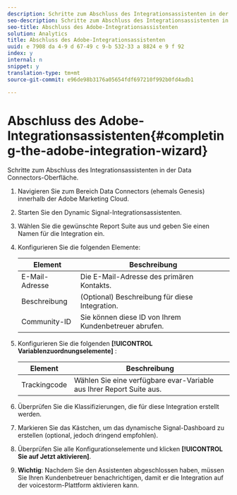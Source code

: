 ```yaml
---
description: Schritte zum Abschluss des Integrationsassistenten in der Data Connectors-Oberfläche.
seo-description: Schritte zum Abschluss des Integrationsassistenten in der Data Connectors-Oberfläche.
seo-title: Abschluss des Adobe-Integrationsassistenten
solution: Analytics
title: Abschluss des Adobe-Integrationsassistenten
uuid: e 7908 da 4-9 d 67-49 c 9-b 532-33 a 8824 e 9 f 92
index: y
internal: n
snippet: y
translation-type: tm+mt
source-git-commit: e96de98b3176a05654fdf697210f992b0fd4adb1

---
```



# Abschluss des Adobe-Integrationsassistenten{#completing-the-adobe-integration-wizard}

Schritte zum Abschluss des Integrationsassistenten in der Data Connectors-Oberfläche.

1. Navigieren Sie zum Bereich Data Connectors (ehemals Genesis) innerhalb der Adobe Marketing Cloud.
1. Starten Sie den Dynamic Signal-Integrationsassistenten.
1. Wählen Sie die gewünschte Report Suite aus und geben Sie einen Namen für die Integration ein.
1. Konfigurieren Sie die folgenden Elemente:

   | Element | Beschreibung |
   |---|---|
   | E-Mail-Adresse | Die E-Mail-Adresse des primären Kontakts. |
   | Beschreibung | (Optional) Beschreibung für diese Integration. |
   | Community-ID | Sie können diese ID von Ihrem Kundenbetreuer abrufen. |

1. Konfigurieren Sie die folgenden **[!UICONTROL Variablenzuordnungselemente]** :

   | Element | Beschreibung |
   |---|---|
   | Trackingcode | Wählen Sie eine verfügbare evar-Variable aus Ihrer Report Suite aus. |

1. Überprüfen Sie die Klassifizierungen, die für diese Integration erstellt werden.
1. Markieren Sie das Kästchen, um das dynamische Signal-Dashboard zu erstellen (optional, jedoch dringend empfohlen).
1. Überprüfen Sie alle Konfigurationselemente und klicken **[!UICONTROL Sie auf Jetzt aktivieren]**.
1. **Wichtig**: Nachdem Sie den Assistenten abgeschlossen haben, müssen Sie Ihren Kundenbetreuer benachrichtigen, damit er die Integration auf der voicestorm-Plattform aktivieren kann.
